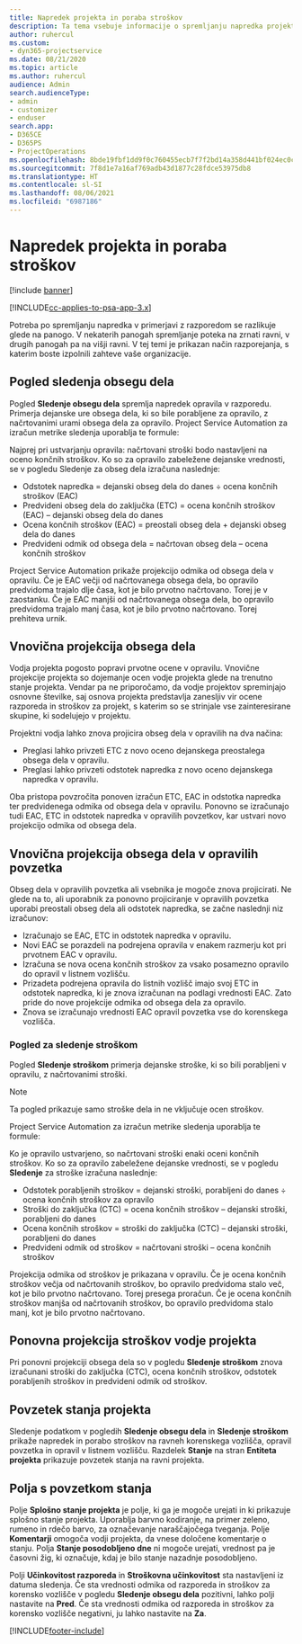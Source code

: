 ```yaml
---
title: Napredek projekta in poraba stroškov
description: Ta tema vsebuje informacije o spremljanju napredka projekta in porabi stroškov.
author: ruhercul
ms.custom:
- dyn365-projectservice
ms.date: 08/21/2020
ms.topic: article
ms.author: ruhercul
audience: Admin
search.audienceType:
- admin
- customizer
- enduser
search.app:
- D365CE
- D365PS
- ProjectOperations
ms.openlocfilehash: 8bde19fbf1dd9f0c760455ecb7f7f2bd14a358d441bf024ec0cdefa42866f53e
ms.sourcegitcommit: 7f8d1e7a16af769adb43d1877c28fdce53975db8
ms.translationtype: HT
ms.contentlocale: sl-SI
ms.lasthandoff: 08/06/2021
ms.locfileid: "6987186"
---
```

# <a name="project-progress-and-cost-consumption"></a>Napredek projekta in poraba stroškov

[!include [banner](../includes/psa-now-project-operations.md)]

[!INCLUDE[cc-applies-to-psa-app-3.x](../includes/cc-applies-to-psa-app-3x.md)]

Potreba po spremljanju napredka v primerjavi z razporedom se razlikuje glede na panogo. V nekaterih panogah spremljanje poteka na zrnati ravni, v drugih panogah pa na višji ravni. V tej temi je prikazan način razporejanja, s katerim boste izpolnili zahteve vaše organizacije.

## <a name="effort-tracking-view"></a>Pogled sledenja obsegu dela

Pogled **Sledenje obsegu dela** spremlja napredek opravila v razporedu. Primerja dejanske ure obsega dela, ki so bile porabljene za opravilo, z načrtovanimi urami obsega dela za opravilo. Project Service Automation za izračun metrike sledenja uporablja te formule:

Najprej pri ustvarjanju opravila: načrtovani stroški bodo nastavljeni na oceno končnih stroškov. Ko so za opravilo zabeležene dejanske vrednosti, se v pogledu Sledenje za obseg dela izračuna naslednje:

- Odstotek napredka = dejanski obseg dela do danes ÷ ocena končnih stroškov (EAC) 
- Predvideni obseg dela do zaključka (ETC) = ocena končnih stroškov (EAC) – dejanski obseg dela do danes 
- Ocena končnih stroškov (EAC) = preostali obseg dela + dejanski obseg dela do danes 
- Predvideni odmik od obsega dela = načrtovan obseg dela – ocena končnih stroškov

Project Service Automation prikaže projekcijo odmika od obsega dela v opravilu. Če je EAC večji od načrtovanega obsega dela, bo opravilo predvidoma trajalo dlje časa, kot je bilo prvotno načrtovano. Torej je v zaostanku. Če je EAC manjši od načrtovanega obsega dela, bo opravilo predvidoma trajalo manj časa, kot je bilo prvotno načrtovano. Torej prehiteva urnik.

## <a name="reprojecting-effort"></a>Vnovična projekcija obsega dela

Vodja projekta pogosto popravi prvotne ocene v opravilu. Vnovične projekcije projekta so dojemanje ocen vodje projekta glede na trenutno stanje projekta. Vendar pa ne priporočamo, da vodje projektov spreminjajo osnovne številke, saj osnova projekta predstavlja zanesljiv vir ocene razporeda in stroškov za projekt, s katerim so se strinjale vse zainteresirane skupine, ki sodelujejo v projektu.

Projektni vodja lahko znova projicira obseg dela v opravilih na dva načina:

- Preglasi lahko privzeti ETC z novo oceno dejanskega preostalega obsega dela v opravilu. 
- Preglasi lahko privzeti odstotek napredka z novo oceno dejanskega napredka v opravilu.

Oba pristopa povzročita ponoven izračun ETC, EAC in odstotka napredka ter predvidenega odmika od obsega dela v opravilu. Ponovno se izračunajo tudi EAC, ETC in odstotek napredka v opravilih povzetkov, kar ustvari novo projekcijo odmika od obsega dela.

## <a name="reprojection-of-effort-on-summary-tasks"></a>Vnovična projekcija obsega dela v opravilih povzetka

Obseg dela v opravilih povzetka ali vsebnika je mogoče znova projicirati. Ne glede na to, ali uporabnik za ponovno projiciranje v opravilih povzetka uporabi preostali obseg dela ali odstotek napredka, se začne naslednji niz izračunov:

- Izračunajo se EAC, ETC in odstotek napredka v opravilu.
- Novi EAC se porazdeli na podrejena opravila v enakem razmerju kot pri prvotnem EAC v opravilu.
- Izračuna se nova ocena končnih stroškov za vsako posamezno opravilo do opravil v listnem vozlišču. 
- Prizadeta podrejena opravila do listnih vozlišč imajo svoj ETC in odstotek napredka, ki je znova izračunan na podlagi vrednosti EAC. Zato pride do nove projekcije odmika od obsega dela za opravilo. 
- Znova se izračunajo vrednosti EAC opravil povzetka vse do korenskega vozlišča.

### <a name="cost-tracking-view"></a>Pogled za sledenje stroškom 

Pogled **Sledenje stroškom** primerja dejanske stroške, ki so bili porabljeni v opravilu, z načrtovanimi stroški. 

> [!NOTE]
> Ta pogled prikazuje samo stroške dela in ne vključuje ocen stroškov. 

Project Service Automation za izračun metrike sledenja uporablja te formule:

Ko je opravilo ustvarjeno, so načrtovani stroški enaki oceni končnih stroškov. Ko so za opravilo zabeležene dejanske vrednosti, se v pogledu **Sledenje** za stroške izračuna naslednje:

 - Odstotek porabljenih stroškov = dejanski stroški, porabljeni do danes ÷ ocena končnih stroškov za opravilo
 - Stroški do zaključka (CTC) = ocena končnih stroškov – dejanski stroški, porabljeni do danes
 - Ocena končnih stroškov = stroški do zaključka (CTC) – dejanski stroški, porabljeni do danes
 - Predvideni odmik od stroškov = načrtovani stroški – ocena končnih stroškov

Projekcija odmika od stroškov je prikazana v opravilu. Če je ocena končnih stroškov večja od načrtovanih stroškov, bo opravilo predvidoma stalo več, kot je bilo prvotno načrtovano. Torej presega proračun. Če je ocena končnih stroškov manjša od načrtovanih stroškov, bo opravilo predvidoma stalo manj, kot je bilo prvotno načrtovano.

## <a name="project-managers-reprojection-of-cost"></a>Ponovna projekcija stroškov vodje projekta

Pri ponovni projekciji obsega dela so v pogledu **Sledenje stroškom** znova izračunani stroški do zaključka (CTC), ocena končnih stroškov, odstotek porabljenih stroškov in predvideni odmik od stroškov.

## <a name="project-status-summary"></a>Povzetek stanja projekta

Sledenje podatkom v pogledih **Sledenje obsegu dela** in **Sledenje stroškom** prikaže napredek in porabo stroškov na ravneh korenskega vozlišča, opravil povzetka in opravil v listnem vozlišču. Razdelek **Stanje** na stran **Entiteta projekta** prikazuje povzetek stanja na ravni projekta.

## <a name="status-summary-fields"></a>Polja s povzetkom stanja

Polje **Splošno stanje projekta** je polje, ki ga je mogoče urejati in ki prikazuje splošno stanje projekta. Uporablja barvno kodiranje, na primer zeleno, rumeno in rdečo barvo, za označevanje naraščajočega tveganja. Polje **Komentarji** omogoča vodji projekta, da vnese določene komentarje o stanju. Polja **Stanje posodobljeno dne** ni mogoče urejati, vrednost pa je časovni žig, ki označuje, kdaj je bilo stanje nazadnje posodobljeno.

Polji **Učinkovitost razporeda** in **Stroškovna učinkovitost** sta nastavljeni iz datuma sledenja. Če sta vrednosti odmika od razporeda in stroškov za korensko vozlišče v pogledu **Sledenje obsegu dela** pozitivni, lahko polji nastavite na **Pred**. Če sta vrednosti odmika od razporeda in stroškov za korensko vozlišče negativni, ju lahko nastavite na **Za**.


[!INCLUDE[footer-include](../includes/footer-banner.md)]